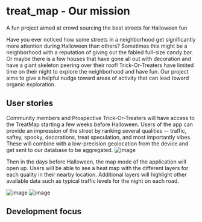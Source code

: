 # treat_map - Our mission
A fun project aimed at crowd sourcing the best streets for Halloween fun

Have you ever noticed how some streets in a neighborhood get significantly more attention during Halloween than others? Sometimes this might be a neighborhood with a reputation of giving out the fabled full-size candy bar. Or maybe there is a few houses that have gone all out with decoration and have a giant skeleton peering over their roof! Trick-Or-Treaters have limited time on their night to explore the neighborhood and have fun. Our project aims to give a helpful nudge toward areas of activity that can lead toward organic exploration.

## User stories
Community members and Prospective Trick-Or-Treaters will have access to the TreatMap starting a few weeks before Halloween. Users of the app can provide an impression of the street by ranking several qualities -- traffic, saftey, spooky, decorations, treat speculation, and most importantly vibes. These will combine with a low-precision geolocation from the device and get sent to our database to be aggregated. 
![image](https://github.com/CarlSAZ/treat_map/assets/18180161/e36677fb-3480-480a-954e-7f441137328e)

Then in the days before Halloween, the map mode of the application will open up. Users will be able to see a heat map with the different layers for each quality in their nearby location. Additional layers will highlight other available data such as typical traffic levels for the night on each road. 

![image](https://github.com/CarlSAZ/treat_map/assets/18180161/c83ded85-a0ef-4a12-85e0-041eef2e8db0)
![image](https://github.com/CarlSAZ/treat_map/assets/18180161/02cee38c-dab2-4dd8-8072-34b6db7a42bb)

## Development focus


